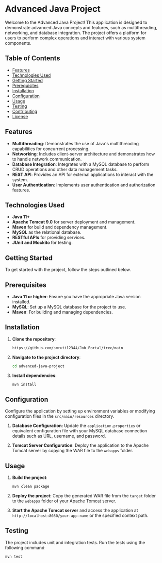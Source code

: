 # Advanced Java Project

Welcome to the Advanced Java Project! This application is designed to demonstrate advanced Java concepts and features, such as multithreading, networking, and database integration. The project offers a platform for users to perform complex operations and interact with various system components.

## Table of Contents

- [Features](#features)
- [Technologies Used](#technologies-used)
- [Getting Started](#getting-started)
- [Prerequisites](#prerequisites)
- [Installation](#installation)
- [Configuration](#configuration)
- [Usage](#usage)
- [Testing](#testing)
- [Contributing](#contributing)
- [License](#license)

## Features

- **Multithreading**: Demonstrates the use of Java's multithreading capabilities for concurrent processing.
- **Networking**: Includes client-server architecture and demonstrates how to handle network communication.
- **Database Integration**: Integrates with a MySQL database to perform CRUD operations and other data management tasks.
- **REST API**: Provides an API for external applications to interact with the system.
- **User Authentication**: Implements user authentication and authorization features.

## Technologies Used

- **Java 11+**
- **Apache Tomcat 9.0** for server deployment and management.
- **Maven** for build and dependency management.
- **MySQL** as the relational database.
- **RESTful APIs** for providing services.
- **JUnit and Mockito** for testing.

## Getting Started

To get started with the project, follow the steps outlined below.

## Prerequisites

- **Java 11 or higher**: Ensure you have the appropriate Java version installed.
- **MySQL**: Set up a MySQL database for the project to use.
- **Maven**: For building and managing dependencies.

## Installation

1. **Clone the repository**:
    ```bash
   https://github.com/smruti12344/Job_Portal/tree/main
    ```

2. **Navigate to the project directory**:
    ```bash
    cd advanced-java-project
    ```

3. **Install dependencies**:
    ```bash
    mvn install
    ```

## Configuration

Configure the application by setting up environment variables or modifying configuration files in the `src/main/resources` directory.

1. **Database Configuration**: Update the `application.properties` or equivalent configuration file with your MySQL database connection details such as URL, username, and password.

2. **Tomcat Server Configuration**: Deploy the application to the Apache Tomcat server by copying the WAR file to the `webapps` folder.

## Usage

1. **Build the project**:
    ```bash
    mvn clean package
    ```

2. **Deploy the project**:
    Copy the generated WAR file from the `target` folder to the `webapps` folder of your Apache Tomcat server.

3. **Start the Apache Tomcat server** and access the application at `http://localhost:8080/your-app-name` or the specified context path.

## Testing

The project includes unit and integration tests. Run the tests using the following command:

```bash
mvn test
